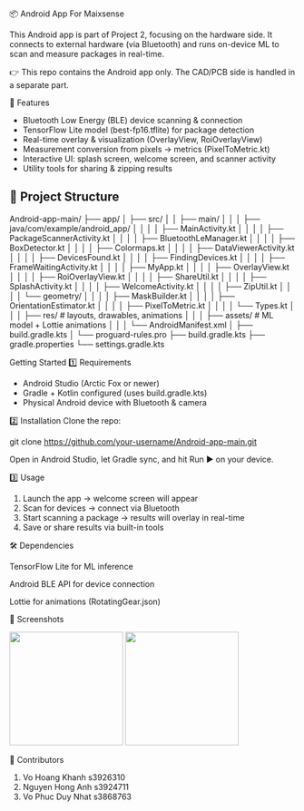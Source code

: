 📦 Android App For Maixsense

This Android app is part of Project 2, focusing on the hardware side.
It connects to external hardware (via Bluetooth) and runs on-device ML to scan and measure packages in real-time.

👉 This repo contains the Android app only. The CAD/PCB side is handled in a separate part.

🚀 Features
- Bluetooth Low Energy (BLE) device scanning & connection
- TensorFlow Lite model (best-fp16.tflite) for package detection
- Real-time overlay & visualization (OverlayView, RoiOverlayView)
- Measurement conversion from pixels → metrics (PixelToMetric.kt)
- Interactive UI: splash screen, welcome screen, and scanner activity
- Utility tools for sharing & zipping results

## 📂 Project Structure

Android-app-main/
├── app/
│   ├── src/
│   │   ├── main/
│   │   │   ├── java/com/example/android_app/
│   │   │   │   ├── MainActivity.kt
│   │   │   │   ├── PackageScannerActivity.kt
│   │   │   │   ├── BluetoothLeManager.kt
│   │   │   │   ├── BoxDetector.kt
│   │   │   │   ├── Colormaps.kt
│   │   │   │   ├── DataViewerActivity.kt
│   │   │   │   ├── DevicesFound.kt
│   │   │   │   ├── FindingDevices.kt
│   │   │   │   ├── FrameWaitingActivity.kt
│   │   │   │   ├── MyApp.kt
│   │   │   │   ├── OverlayView.kt
│   │   │   │   ├── RoiOverlayView.kt
│   │   │   │   ├── ShareUtil.kt
│   │   │   │   ├── SplashActivity.kt
│   │   │   │   ├── WelcomeActivity.kt
│   │   │   │   ├── ZipUtil.kt
│   │   │   │   └── geometry/
│   │   │   │       ├── MaskBuilder.kt
│   │   │   │       ├── OrientationEstimator.kt
│   │   │   │       ├── PixelToMetric.kt
│   │   │   │       └── Types.kt
│   │   │   ├── res/        # layouts, drawables, animations
│   │   │   ├── assets/     # ML model + Lottie animations
│   │   │   └── AndroidManifest.xml
│   ├── build.gradle.kts
│   └── proguard-rules.pro
├── build.gradle.kts
├── gradle.properties
└── settings.gradle.kts

Getting Started
1️⃣ Requirements
- Android Studio (Arctic Fox or newer)
- Gradle + Kotlin configured (uses build.gradle.kts)
- Physical Android device with Bluetooth & camera

2️⃣ Installation
Clone the repo:

git clone https://github.com/your-username/Android-app-main.git

Open in Android Studio, let Gradle sync, and hit Run ▶️ on your device.

3️⃣ Usage
1. Launch the app → welcome screen will appear
2. Scan for devices → connect via Bluetooth
3. Start scanning a package → results will overlay in real-time
4. Save or share results via built-in tools

🛠 Dependencies

TensorFlow Lite for ML inference

Android BLE API for device connection

Lottie for animations (RotatingGear.json)

📸 Screenshots

<p float="left">
  <img src="https://github.com/user-attachments/assets/d93245de-8c71-4b6e-9aaa-be161a24a69b" width="200" />
  <img src="https://github.com/user-attachments/assets/6d424dc2-0472-4ba8-93e7-0317bb21f5fc" width="200" />
</p>

🤝 Contributors
1. Vo Hoang Khanh s3926310	 
2. Nguyen Hong Anh s3924711 
3. Vo Phuc Duy Nhat s3868763 

